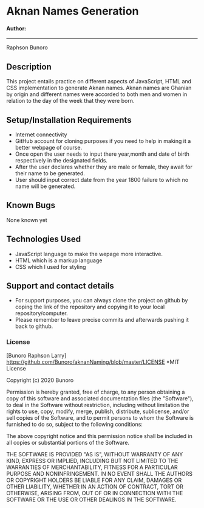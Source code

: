 # Aknan Names Generation
#### Author:
-----------
Raphson Bunoro
## Description
This project entails practice on different aspects of JavaScript, HTML and CSS implementation to generate Aknan names.
Aknan names are Ghanian by origin and different names were accorded to both men and women in relation to the day of the week that they were born.

## Setup/Installation Requirements
* Internet connectivity
* GitHub account for cloning purposes if you need to help in making it a better webpage of course.
* Once open the user needs to input there year,month and date of birth respectively in the designated fields.
* After the user declares whether they are male or female, they await for their name to be generated.
* User should input correct date from the year 1800 failure to which no name will be generated.
## Known Bugs
None known yet
## Technologies Used
- JavaScript language to make the wepage more interactive.
- HTML which is a markup language
- CSS which I used for styling 
## Support and contact details
* For support purposes, you can always clone the project on github by coping the link of the repository and copying it to your local repository/computer.
* Please remember to leave precise commits and afterwards pushing it back to github.
### License
[Bunoro Raphson Larry] https://github.com/Bunoro/aknanNaming/blob/master/LICENSE
*MIT License

Copyright (c) 2020 Bunoro

Permission is hereby granted, free of charge, to any person obtaining a copy of this software and associated documentation files (the "Software"), to deal in the Software without restriction, including without limitation the rights to use, copy, modify, merge, publish, distribute, sublicense, and/or sell copies of the Software, and to permit persons to whom the Software is furnished to do so, subject to the following conditions:

The above copyright notice and this permission notice shall be included in all copies or substantial portions of the Software.

THE SOFTWARE IS PROVIDED "AS IS", WITHOUT WARRANTY OF ANY KIND, EXPRESS OR IMPLIED, INCLUDING BUT NOT LIMITED TO THE WARRANTIES OF MERCHANTABILITY, FITNESS FOR A PARTICULAR PURPOSE AND NONINFRINGEMENT. IN NO EVENT SHALL THE AUTHORS OR COPYRIGHT HOLDERS BE LIABLE FOR ANY CLAIM, DAMAGES OR OTHER LIABILITY, WHETHER IN AN ACTION OF CONTRACT, TORT OR OTHERWISE, ARISING FROM, OUT OF OR IN CONNECTION WITH THE SOFTWARE OR THE USE OR OTHER DEALINGS IN THE SOFTWARE.